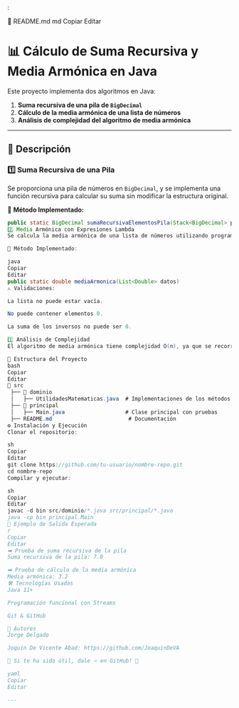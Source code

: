 :

📌 README.md
md
Copiar
Editar
# 📊 Cálculo de Suma Recursiva y Media Armónica en Java

Este proyecto implementa dos algoritmos en Java:

1. **Suma recursiva de una pila de `BigDecimal`**  
2. **Cálculo de la media armónica de una lista de números**  
3. **Análisis de complejidad del algoritmo de media armónica**  

---

## 📝 Descripción  

### 1️⃣ **Suma Recursiva de una Pila**  
Se proporciona una pila de números en `BigDecimal`, y se implementa una función recursiva para calcular su suma sin modificar la estructura original.  

📌 **Método Implementado:**  
```java
public static BigDecimal sumaRecursivaElementosPila(Stack<BigDecimal> pila)
2️⃣ Media Armónica con Expresiones Lambda
Se calcula la media armónica de una lista de números utilizando programación funcional en Java.

📌 Método Implementado:

java
Copiar
Editar
public static double mediaArmonica(List<Double> datos)
⚠ Validaciones:

La lista no puede estar vacía.

No puede contener elementos 0.

La suma de los inversos no puede ser 0.

3️⃣ Análisis de Complejidad
El algoritmo de media armónica tiene complejidad O(n), ya que se recorre la lista una única vez con operaciones O(1).

🚀 Estructura del Proyecto
bash
Copiar
Editar
📂 src
 ├── 📂 dominio
 │   ├── UtilidadesMatematicas.java  # Implementaciones de los métodos
 ├── 📂 principal
 │   ├── Main.java                   # Clase principal con pruebas
 ├── README.md                        # Documentación
⚙ Instalación y Ejecución
Clonar el repositorio:

sh
Copiar
Editar
git clone https://github.com/tu-usuario/nombre-repo.git
cd nombre-repo
Compilar y ejecutar:

sh
Copiar
Editar
javac -d bin src/dominio/*.java src/principal/*.java
java -cp bin principal.Main
🧪 Ejemplo de Salida Esperada
r
Copiar
Editar
➡ Prueba de suma recursiva de la pila
Suma recursiva de la pila: 7.0

➡ Prueba de cálculo de la media armónica
Media armónica: 3.2
🛠 Tecnologías Usadas
Java 11+

Programación funcional con Streams

Git & GitHub

📝 Autores
Jorge Delgado

Joquin De Vicente Abad: https://github.com/JoaquinDeVA

📌 Si te ha sido útil, dale ⭐ en GitHub! 🚀

yaml
Copiar
Editar

---

